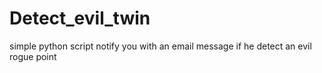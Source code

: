 # Detect_evil_twin
simple python script notify you with an email message if he detect an evil rogue point

